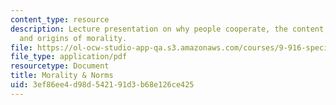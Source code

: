 ```yaml
---
content_type: resource
description: Lecture presentation on why people cooperate, the content, implementation,
  and origins of morality.
file: https://ol-ocw-studio-app-qa.s3.amazonaws.com/courses/9-916-special-topics-social-animals-fall-2009/3ef86ee4d98d542191d3b68e126ce425_MIT9_916F09_lec03.pdf
file_type: application/pdf
resourcetype: Document
title: Morality & Norms
uid: 3ef86ee4-d98d-5421-91d3-b68e126ce425
---
```

